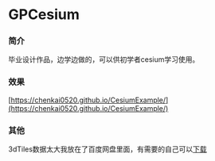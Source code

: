# GPCesium

### 简介
毕业设计作品，边学边做的，可以供初学者cesium学习使用。

### 效果
[https://chenkai0520.github.io/CesiumExample/](https://chenkai0520.github.io/CesiumExample/)

### 其他
3dTiles数据太大我放在了百度网盘里面，有需要的自己可以[下载](https://pan.baidu.com/s/1WxyuH73d5wi-SoCWuyEJKw)
